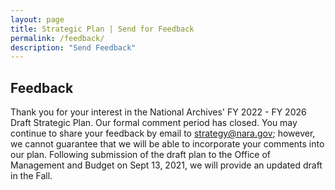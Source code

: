 ```yaml
---
layout: page
title: Strategic Plan | Send for Feedback
permalink: /feedback/
description: "Send Feedback"
---
```


## Feedback

Thank you for your interest in the National Archives' FY 2022 - FY 2026 Draft Strategic Plan.  Our formal comment period has closed.  You may continue to share your feedback by email to <strategy@nara.gov>; however, we cannot guarantee that we will be able to incorporate your comments into our plan.  Following submission of the draft plan to the Office of Management and Budget on Sept 13, 2021, we will provide an updated draft in the Fall.
